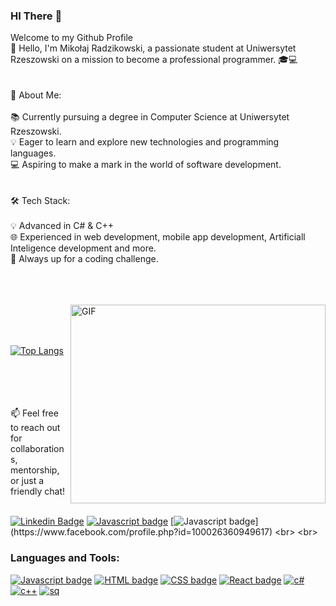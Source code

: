 ### HI There 👋<br>
Welcome to my Github Profile<br>
👋 Hello, I'm Mikołaj Radzikowski, a passionate student at Uniwersytet Rzeszowski on a mission to become a professional programmer. 🎓💻 <br>
<br>
<br>
🌟 About Me:
<br>
<br>
📚 Currently pursuing a degree in Computer Science at Uniwersytet Rzeszowski.<br>
💡 Eager to learn and explore new technologies and programming languages.<br>
💻 Aspiring to make a mark in the world of software development. <br>
<br>
<br>
🛠️ Tech Stack:
<br>
<br>
💡 Advanced in C# & C++ <br>
🌐 Experienced in web development, mobile app development, Artificiall Inteligence development and more.<br>
🔧 Always up for a coding challenge. <br>
<br>


<br>
<br>
<img align="right" alt="GIF" src="https://cutewallpaper.org/26/bedroom-pixel-art-wallpaper/artstation-pixel-art-study-2-igor-flores.gif" width="408" height="318" />
 &nbsp;
<br>
<br>
<br>

   [![Top Langs](https://github-readme-stats.vercel.app/api/top-langs/?username=jarekmadczak&layout=compact)](https://github.com/anuraghazra/github-readme-stats)
&nbsp;
<br>
<br>
<br>
<br>

<br>
📫 Feel free to reach out for collaborations, mentorship, or just a friendly chat!
<br>
<br> 

[![Linkedin Badge](https://img.shields.io/badge/-LinkedIn-0e76a8?style=flat-square&logo=Linkedin&logoColor=white)](https://www.linkedin.com/in/mikołaj-radzikk-461841244/)
[![Javascript badge](https://img.shields.io/badge/Email%20-%20gray?logo=gmail)](radzikowskicontatct@gmail.com)
[![Javascript badge]([https://img.shields.io/badge/Email%20-%20gray?logo=gmail](https://img.shields.io/badge/Facebook%20-lightblue?logo=facebook))](https://www.facebook.com/profile.php?id=100026360949617)
<br>
<br>
### Languages and Tools:
[![Javascript badge](https://img.shields.io/badge/JavaScript-F7DF1E?style=for-the-badge&logo=javascript&logoColor=black)](https://developer.mozilla.org/en-US/docs/Web/JavaScript)
[![HTML badge](https://img.shields.io/badge/HTML-239120?style=for-the-badge&logo=html5&logoColor=white)](https://developer.mozilla.org/en-US/docs/Web/HTML)
[![CSS badge](https://img.shields.io/badge/CSS-239120?&style=for-the-badge&logo=css3&logoColor=white)](https://developer.mozilla.org/en-US/docs/Web/CSS)
[![React badge](https://img.shields.io/badge/React-20232A?style=for-the-badge&logo=react&logoColor=61DAFB)](https://reactjs.org/)
[![c#](https://img.shields.io/badge/C%23-239120?style=for-the-badge&logo=c-sharp&logoColor=white)](https://learn.microsoft.com/pl-pl/dotnet/csharp/)
[![c++](https://img.shields.io/badge/C%2B%2B-00599C?style=for-the-badge&logo=c%2B%2B&logoColor=white)](https://devdocs.io/cpp/)
[![sq](https://img.shields.io/badge/MySQL-00000F?style=for-the-badge&logo=mysql&logoColor=white)](https://www.mysql.com)

